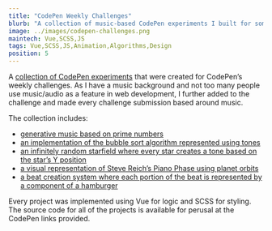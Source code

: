 ```yaml
---
title: "CodePen Weekly Challenges"
blurb: "A collection of music-based CodePen experiments I built for some of the weekly challenges that CodePen put on."
image: ../images/codepen-challenges.png
maintech: Vue,SCSS,JS
tags: Vue,SCSS,JS,Animation,Algorithms,Design
position: 5
---
```

A [collection of CodePen experiments](https://codepen.io/collection/Xermmq) that were created for CodePen’s weekly challenges. As I have a music background and not too many people use music/audio as a feature in web development, I further added to the challenge and made every challenge submission based around music.

The collection includes:

- [generative music based on prime numbers](https://codepen.io/sparlos/pen/oOqMGw)
- [an implementation of the bubble sort algorithm represented using tones](https://codepen.io/sparlos/pen/gydjdL)
- [an infinitely random starfield where every star creates a tone based on the star’s Y position](https://codepen.io/sparlos/pen/QRwVjp)
- [a visual representation of Steve Reich’s Piano Phase using planet orbits](https://codepen.io/collection/Xermmq)
- [a beat creation system where each portion of the beat is represented by a component of a hamburger](https://codepen.io/sparlos/pen/argZay)

Every project was implemented using Vue for logic and SCSS for styling. The source code for all of the projects is available for perusal at the CodePen links provided.
